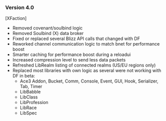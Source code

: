 ### Version 4.0
[XFaction]
- Removed covenant/soulbind logic
- Removed Soulbind (X) data broker
- Fixed or replaced several Blizz API calls that changed with DF
- Reworked channel communication logic to match bnet for performance boost
- Smarter caching for performance boost during a reloadui
- Increased compression level to send less data packets
- Refreshed LibRealm listing of connected realms (US/EU regions only)
- Replaced most libraries with own logic as several were not working with DF in beta:
  - Ace3 Addon, Bucket, Comm, Console, Event, GUI, Hook, Serializer, Tab, Timer
  - LibBabble
  - LibClass
  - LibProfession
  - LibRace
  - LibSpec